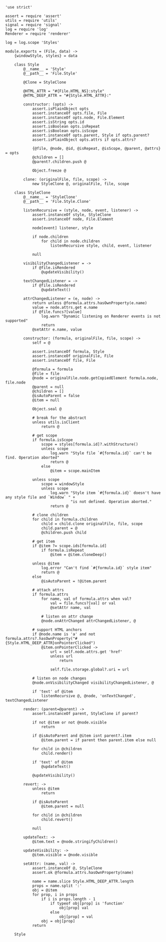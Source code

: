 	'use strict'

	assert = require 'assert'
	utils = require 'utils'
	signal = require 'signal'
	log = require 'log'
	Renderer = require 'renderer'

	log = log.scope 'Styles'

	module.exports = (File, data) ->
		{windowStyle, styles} = data

		class Style
			@__name__ = 'Style'
			@__path__ = 'File.Style'

			@Clone = StyleClone

			@HTML_ATTR = "#{File.HTML_NS}:style"
			@HTML_DEEP_ATTR = "#{Style.HTML_ATTR}:"

			constructor: (opts) ->
				assert.isPlainObject opts
				assert.instanceOf opts.file, File
				assert.instanceOf opts.node, File.Element
				assert.isString opts.id
				assert.isBoolean opts.isRepeat
				assert.isBoolean opts.isScope
				assert.instanceOf opts.parent, Style if opts.parent?
				assert.isPlainObject opts.attrs if opts.attrs?

				{@file, @node, @id, @isRepeat, @isScope, @parent, @attrs} = opts
				@children = []
				@parent?.children.push @

				Object.freeze @

			clone: (originalFile, file, scope) ->
				new StyleClone @, originalFile, file, scope

		class StyleClone
			@__name__ = 'StyleClone'
			@__path__ = 'File.Style.Clone'

			listenRecursive = (style, node, event, listener) ->
				assert.instanceOf style, StyleClone
				assert.instanceOf node, File.Element

				node[event] listener, style

				if node.children
					for child in node.children
						listenRecursive style, child, event, listener

				null

			visibilityChangedListener = ->
				if @file.isRendered
					@updateVisibility()

			textChangedListener = ->
				if @file.isRendered
					@updateText()

			attrChangedListener = (e, node) ->
				return unless @formula.attrs.hasOwnProperty(e.name)
				value = node.attrs.get e.name
				if @file.funcs?[value]
					log.warn "Dynamic listening on Renderer events is not supported"
					return
				@setAttr e.name, value

			constructor: (formula, originalFile, file, scope) ->
				self = @

				assert.instanceOf formula, Style
				assert.instanceOf originalFile, File
				assert.instanceOf file, File

				@formula = formula
				@file = file
				@node = originalFile.node.getCopiedElement formula.node, file.node
				@parent = null
				@children = []
				@isAutoParent = false
				@item = null

				Object.seal @

				# break for the abstract
				unless utils.isClient
					return @

				# get scope
				if formula.isScope
					scope = styles[formula.id]?.withStructure()
					unless scope
						log.warn "Style file `#{formula.id}` can't be find. Operation aborted"
						return @
					else
						@item = scope.mainItem

				unless scope
					scope = windowStyle
					unless scope
						log.warn "Style item `#{formula.id}` doesn't have any style file and `Window` " +
						         "is not defined. Operation aborted."
						return @

				# clone children
				for child in formula.children
					child = child.clone originalFile, file, scope
					child.parent = @
					@children.push child

				# get item
				if @item ?= scope.ids[formula.id]
					if formula.isRepeat
						@item = @item.cloneDeep()

				unless @item
					log.error "Can't find `#{formula.id}` style item"
					return @
				else
					@isAutoParent = !@item.parent

				# attach attrs
				if formula.attrs
					for name, val of formula.attrs when val?
						val = file.funcs?[val] or val
						@setAttr name, val

					# listen on attr change
					@node.onAttrChanged attrChangedListener, @

				# support HTML anchors
				if @node.name is 'a' and not formula.attrs?.hasOwnProperty("#{Style.HTML_DEEP_ATTR}onPointerClicked")
					@item.onPointerClicked ->
						url = self.node.attrs.get 'href'
						unless url
							return

						self.file.storage.global?.uri = url

				# listen on node changes
				@node.onVisibilityChanged visibilityChangedListener, @

				if 'text' of @item
					listenRecursive @, @node, 'onTextChanged', textChangedListener

			render: (parent=@parent) ->
				assert.instanceOf parent, StyleClone if parent?

				if not @item or not @node.visible
					return

				if @isAutoParent and @item isnt parent?.item
					@item.parent = if parent then parent.item else null

				for child in @children
					child.render()

				if 'text' of @item
					@updateText()

				@updateVisibility()

			revert: ->
				unless @item
					return

				if @isAutoParent
					@item.parent = null

				for child in @children
					child.revert()

				null

			updateText: ->
				@item.text = @node.stringifyChildren()

			updateVisibility: ->
				@item.visible = @node.visible

			setAttr: (name, val) ->
				assert.instanceOf @, StyleClone
				assert.ok @formula.attrs.hasOwnProperty(name)

				name = name.slice Style.HTML_DEEP_ATTR.length
				props = name.split ':'
				obj = @item
				for prop, i in props
					if i is props.length - 1
						if typeof obj[prop] is 'function'
							obj[prop] val
						else
							obj[prop] = val
					obj = obj[prop]
				return

		Style
			